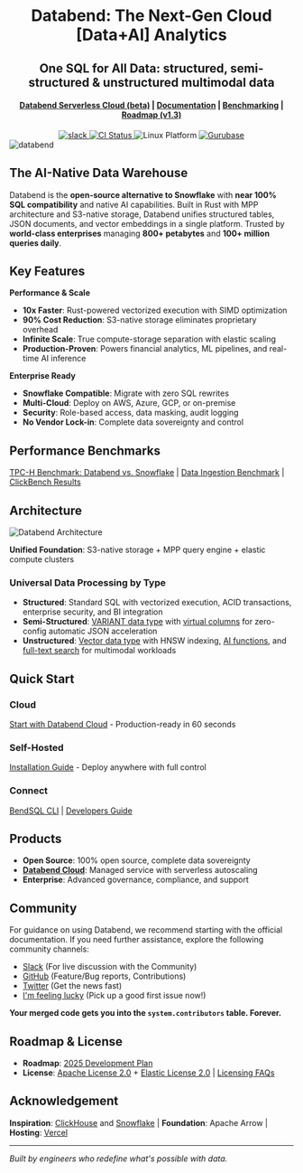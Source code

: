 <h1 align="center">Databend: The Next-Gen Cloud [Data+AI] Analytics</h1>
<h2 align="center">One SQL for All Data: structured, semi-structured & unstructured multimodal data</h2>

<div align="center">

<h4 align="center">
  <a href="https://docs.databend.com/guides/cloud">Databend Serverless Cloud (beta)</a>  |
  <a href="https://docs.databend.com/">Documentation</a>  |
  <a href="https://benchmark.clickhouse.com/">Benchmarking</a>  |
  <a href="https://github.com/databendlabs/databend/issues/11868">Roadmap (v1.3)</a>
</h4>

<div>
<a href="https://link.databend.com/join-slack">
<img src="https://img.shields.io/badge/slack-databend-0abd59?logo=slack" alt="slack" />
</a>

<a href="https://github.com/databendlabs/databend/actions/workflows/release.yml">
<img src="https://img.shields.io/github/actions/workflow/status/datafuselabs/databend/release.yml?branch=main" alt="CI Status" />
</a>

<img src="https://img.shields.io/badge/Platform-Linux%2C%20macOS%2C%20ARM-green.svg?style=flat" alt="Linux Platform" />

<a href="https://gurubase.io/g/databend">
<img src="https://img.shields.io/badge/Gurubase-Ask%20Databend%20Guru-006BFF" alt="Gurubase" />
</a>

</div>
</div>

<img src="https://github.com/databendlabs/databend/assets/172204/9997d8bc-6462-4dbd-90e3-527cf50a709c" alt="databend" />

## The AI-Native Data Warehouse

Databend is the **open-source alternative to Snowflake** with **near 100% SQL compatibility** and native AI capabilities. Built in Rust with MPP architecture and S3-native storage, Databend unifies structured tables, JSON documents, and vector embeddings in a single platform. Trusted by **world-class enterprises** managing **800+ petabytes** and **100+ million queries daily**.

## Key Features

**Performance & Scale**
- **10x Faster**: Rust-powered vectorized execution with SIMD optimization
- **90% Cost Reduction**: S3-native storage eliminates proprietary overhead
- **Infinite Scale**: True compute-storage separation with elastic scaling
- **Production-Proven**: Powers financial analytics, ML pipelines, and real-time AI inference

**Enterprise Ready**
- **Snowflake Compatible**: Migrate with zero SQL rewrites
- **Multi-Cloud**: Deploy on AWS, Azure, GCP, or on-premise
- **Security**: Role-based access, data masking, audit logging
- **No Vendor Lock-in**: Complete data sovereignty and control

## Performance Benchmarks

[TPC-H Benchmark: Databend vs. Snowflake](https://docs.databend.com/guides/benchmark/tpch) | [Data Ingestion Benchmark](https://docs.databend.com/guides/benchmark/data-ingest) | [ClickBench Results](https://databend.com/blog/clickbench-databend-top)

## Architecture

![Databend Architecture](https://github.com/databendlabs/databend/assets/172204/68b1adc6-0ec1-41d4-9e1d-37b80ce0e5ef)

**Unified Foundation**: S3-native storage + MPP query engine + elastic compute clusters

### Universal Data Processing by Type
- **Structured**: Standard SQL with vectorized execution, ACID transactions, enterprise security, and BI integration
- **Semi-Structured**: [VARIANT data type](https://docs.databend.com/sql/sql-reference/data-types/variant) with [virtual columns](https://docs.databend.com/guides/performance/virtual-column) for zero-config automatic JSON acceleration
- **Unstructured**: [Vector data type](https://docs.databend.com/sql/sql-reference/data-types/vector) with HNSW indexing, [AI functions](https://docs.databend.com/sql/sql-functions/ai-functions/), and [full-text search](https://docs.databend.com/guides/performance/fulltext-index) for multimodal workloads

## Quick Start

### Cloud
[Start with Databend Cloud](https://docs.databend.com/guides/cloud/) - Production-ready in 60 seconds

### Self-Hosted
[Installation Guide](https://docs.databend.com/guides/deploy/QuickStart/) - Deploy anywhere with full control

### Connect
[BendSQL CLI](https://docs.databend.com/guides/sql-clients/bendsql) | [Developers Guide](https://docs.databend.com/guides/sql-clients/developers/) 

## Products

- **Open Source**: 100% open source, complete data sovereignty
- **[Databend Cloud](https://databend.com)**: Managed service with serverless autoscaling
- **Enterprise**: Advanced governance, compliance, and support

## Community

For guidance on using Databend, we recommend starting with the official documentation. If you need further assistance, explore the following community channels:

- [Slack](https://link.databend.com/join-slack) (For live discussion with the Community)
- [GitHub](https://github.com/databendlabs/databend) (Feature/Bug reports, Contributions)
- [Twitter](https://twitter.com/DatabendLabs/) (Get the news fast)
- [I'm feeling lucky](https://link.databend.com/i-m-feeling-lucky) (Pick up a good first issue now!)

**Your merged code gets you into the `system.contributors` table. Forever.**

## Roadmap & License

- **Roadmap**: [2025 Development Plan](https://github.com/databendlabs/databend/issues/14167)
- **License**: [Apache License 2.0](licenses/Apache-2.0.txt) + [Elastic License 2.0](licenses/Elastic.txt) | [Licensing FAQs](https://docs.databend.com/guides/products/dee/license)

## Acknowledgement

**Inspiration**: [ClickHouse](https://github.com/clickhouse/clickhouse) and [Snowflake](https://docs.snowflake.com/en/user-guide/intro-key-concepts.html#snowflake-architecture) | **Foundation**: Apache Arrow | **Hosting**: [Vercel](https://vercel.com/?utm_source=databend&utm_campaign=oss)

---

*Built by engineers who redefine what's possible with data.*
